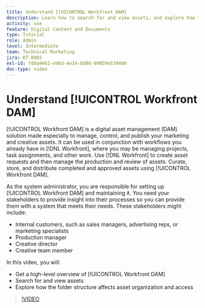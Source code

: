 ```yaml
---
title: Understand [!UICONTROL Workfront DAM]
description: Learn how to search for and view assets, and explore how the folder structure affects asset organization and access in [!UICONTROL Workfront DAM].
activity: use
feature: Digital Content and Documents
type: Tutorial
role: Admin
level: Intermediate
team: Technical Marketing
jira: KT-8965
exl-id: fdda9461-e96d-4e34-8d80-99059e5394b0
doc-type: video
---
```

# Understand [!UICONTROL Workfront DAM]

[!UICONTROL Workfront DAM] is a digital asset management (DAM) solution made especially to manage, control, and publish your marketing and creative assets. It can be used in conjunction with workflows you already have in [!DNL Workfront], where you may be managing projects, task assignments, and other work. Use [!DNL Workfront] to create asset requests and then manage the production and review of assets. Curate, store, and distribute completed and approved assets using [!UICONTROL Workfront DAM].


As the system administrator, you are responsible for setting up [!UICONTROL Workfront DAM] and maintaining it. You need your stakeholders to provide insight into their processes so you can provide them with a system that meets their needs. These stakeholders might include:

* Internal customers, such as sales managers, advertising reps, or marketing specialists
* Production manager
* Creative director
* Creative team member

In this video, you will:

* Get a high-level overview of [!UICONTROL Workfront DAM]
* Search for and view assets
* Explore how the folder structure affects asset organization and access

>[!VIDEO](https://video.tv.adobe.com/v/335228/?quality=12&learn=on&enablevpops)
